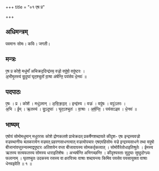 +++
title = "०१ एष प्र"

+++
## अधिमन्त्रम्
पवमानः सोमः। कविः। जगती।

## मन्त्रः
ए॒ष प्र कोशे॒ मधु॑माँ अचिक्रद॒दिन्द्र॑स्य॒ वज्रो॒ वपु॑षो॒ वपु॑ष्टरः ।  
अ॒भीमृ॒तस्य॑ सु॒दुघा॑ घृत॒श्चुतो॑ वा॒श्रा अ॑र्षन्ति॒ पय॑सेव धे॒नवः॑ ॥

## पदपाठः
ए॒षः । प्र । कोशे॑ । मधु॑ऽमान् । अ॒चि॒क्र॒द॒त् । इन्द्र॑स्य । वज्रः॑ । वपु॑षः । वपुः॑ऽतरः ।  
अ॒भि । ई॒म् । ऋ॒तस्य॑ । सु॒ऽदुघाः॑ । घृ॒त॒ऽश्चुतः॑ । वा॒श्राः । अ॒र्ष॒न्ति॒ । पय॑साऽइव । धे॒नवः॑ ॥

## भाष्यम्
एषोयं सोमोमधुमान् मधुररसः कोशे द्रोणकलशे प्राचेक्रदत् प्रकर्षेणशब्दायते कीदृश- एषः इन्द्रस्यवज्रो वज्रस्थानीयः बलकरत्वेन वज्रवत् प्रहरणसाधनत्वात् वज्रत्वोपचारः एषएवहिसोमः वज्रे इन्द्रस्यसाधने तथा वपुषो बीजानांवप्तुरन्यस्माद्वपुष्टरः अतिशयेन वप्ता बीजावापस्य सोमकर्तृकत्वात् । सोमोवैरेतोधाइतिश्रुतेः । ईमस्य ऋतस्य सत्यफलस्य सोमस्य धाराइतिशेषः । अभ्यर्षन्ति अभिगच्छन्ति । कीदृश्यस्ताः सुदुघाः सुष्ठुदोग्ध्र्यः फलानाम् । घृतश्चुतः उदकस्य रसस्य वा क्षरयित्र्यः वाश्राः शब्दयन्त्यः किमिव पयसेव पयसायुक्ता वाश्राः धेनवइवेति ॥ १ ॥
